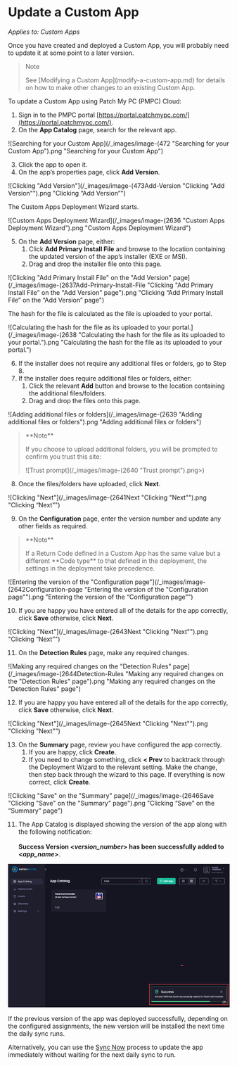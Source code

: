# Update a Custom App

_Applies to: Custom Apps_

Once you have created and deployed a Custom App, you will probably need to update it at some point to a later version.

<blockquote class="wp-block-quote">
<p>Note</p>
<p>See [Modifying a Custom App](modify-a-custom-app.md) for details on how to make other changes to an existing Custom App.</p>
</blockquote>

To update a Custom App using Patch My PC (PMPC) Cloud:

1. Sign in to the PMPC portal [https://portal.patchmypc.com/](https://portal.patchmypc.com/).
2. On the **App Catalog** page, search for the relevant app.

![Searching for your Custom App](/_images/image-(472 "Searching for your Custom App").png "Searching for your Custom App")

3. Click the app to open it.
4. On the app’s properties page, click **Add Version**.

![Clicking "Add Version"](/_images/image-(473Add-Version "Clicking \"Add Version\"").png "Clicking “Add Version”")

The Custom Apps Deployment Wizard starts.

![Custom Apps Deployment Wizard](/_images/image-(2636 "Custom Apps Deployment Wizard").png "Custom Apps Deployment Wizard")

5. On the **Add Version** page, either:
   1. Click **Add Primary Install File** and browse to the location containing the updated version of the app’s installer (EXE or MSI).
   2. Drag and drop the installer file onto this page.

![Clicking "Add Primary Install File" on the "Add Version" page](/_images/image-(2637Add-Primary-Install-File "Clicking \"Add Primary Install File\" on the \"Add Version\" page").png "Clicking “Add Primary Install File” on the “Add Version” page")

The hash for the file is calculated as the file is uploaded to your portal.

![Calculating the hash for the file as its uploaded to your portal.](/_images/image-(2638 "Calculating the hash for the file as its uploaded to your portal.").png "Calculating the hash for the file as its uploaded to your portal.")

6. If the installer does not require any additional files or folders, go to Step 8.
7. If the installer does require additional files or folders, either:
   1. Click the relevant **Add** button and browse to the location containing the additional files/folders.
   2. Drag and drop the files onto this page.

![Adding additional files or folders](/_images/image-(2639 "Adding additional files or folders").png "Adding additional files or folders")

<blockquote class="wp-block-quote">
<p>**Note**</p>
<p>If you choose to upload additional folders, you will be prompted to confirm you trust this site:</p>
<p>![Trust prompt](/_images/image-(2640 "Trust prompt").png>)</p>
</blockquote>



8. Once the files/folders have uploaded, click **Next**.

![Clicking "Next"](/_images/image-(2641Next "Clicking \"Next\"").png "Clicking “Next”")

9. On the **Configuration** page, enter the version number and update any other fields as required.

<blockquote class="wp-block-quote">
<p>**Note**</p>
<p>If a Return Code defined in a Custom App has the same value but a different **Code type** to that defined in the deployment, the settings in the deployment take precedence.</p>
</blockquote>

![Entering the version of the "Configuration page"](/_images/image-(2642Configuration-page "Entering the version of the \"Configuration page\"").png "Entering the version of the “Configuration page”")

10. If you are happy you have entered all of the details for the app correctly, click **Save** otherwise, click **Next**.

![Clicking "Next"](/_images/image-(2643Next "Clicking \"Next\"").png "Clicking “Next”")

11. On the **Detection Rules** page, make any required changes.

![Making any required changes on the "Detection Rules" page](/_images/image-(2644Detection-Rules "Making any required changes on the \"Detection Rules\" page").png "Making any required changes on the &#x22;Detection Rules&#x22; page")

12. If you are happy you have entered all of the details for the app correctly, click **Save** otherwise, click **Next**.

![Clicking "Next"](/_images/image-(2645Next "Clicking \"Next\"").png "Clicking &#x22;Next&#x22;")

13. On the **Summary** page, review you have configured the app correctly.
    1. If you are happy, click **Create**.
    2. If you need to change something, click **< Prev** to backtrack through the Deployment Wizard to the relevant setting. Make the change, then step back through the wizard to this page. If everything is now correct, click **Create**.

![Clicking "Save" on the "Summary" page](/_images/image-(2646Save "Clicking \"Save\" on the \"Summary\" page").png "Clicking “Save” on the “Summary” page")

11. The App Catalog is displayed showing the version of the app along with the following notification:\
    \
    **Success Version <**_**version\_number**_**> has been successfully added to <**_**app\_name**_**>**.

![](/_images/image-(483).png "")

If the previous version of the app was deployed successfully, depending on the configured assignments, the new version will be installed the next time the daily sync runs.

Alternatively, you can use the [Sync Now](../cloud-deployments/manage-updates-in-cloud/sync-now-cloud-feature.md) process to update the app immediately without waiting for the next daily sync to run.